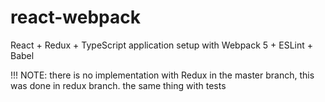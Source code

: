 # react-webpack
React + Redux + TypeScript application setup with Webpack 5 + ESLint + Babel

!!!        NOTE:
        there is no implementation with Redux in the master branch, this was done in redux branch.
        the same thing with tests
